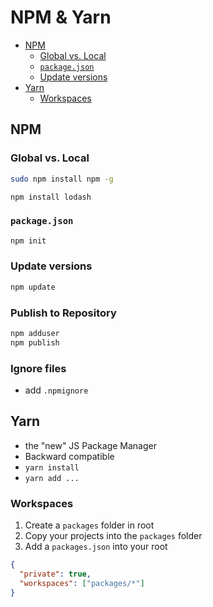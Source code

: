 # NPM & Yarn

- [NPM](#npm)
  - [Global vs. Local](#global-vs-local)
  - [`package.json`](#package.json)
  - [Update versions](#update-versions)
- [Yarn](#yarn)
  - [Workspaces](#workspaces)

## NPM

### Global vs. Local

```bash
sudo npm install npm -g
```

```bash
npm install lodash
```

### `package.json`

```bash
npm init
```

### Update versions

```bash
npm update
```

### Publish to Repository

```bash
npm adduser
npm publish
```

### Ignore files

- add `.npmignore`

## Yarn

- the "new" JS Package Manager
- Backward compatible
- `yarn install`
- `yarn add ...`

### Workspaces

1. Create a `packages` folder in root
2. Copy your projects into the `packages` folder
3. Add a `packages.json` into your root

```json
{
  "private": true,
  "workspaces": ["packages/*"]
}
```

